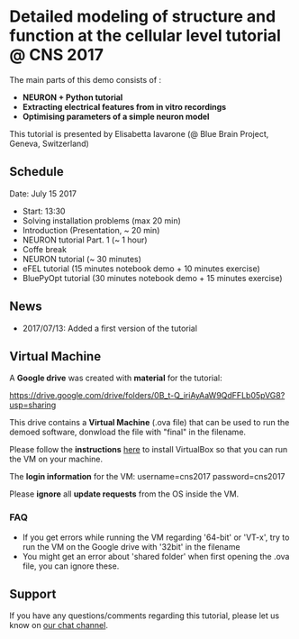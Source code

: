 # Detailed modeling of structure and function at the cellular level tutorial @ CNS 2017

The main parts of this demo consists of :
* **NEURON + Python tutorial**
* **Extracting electrical features from in vitro recordings**
* **Optimising parameters of a simple neuron model**

This tutorial is presented by Elisabetta Iavarone (@ Blue Brain Project, Geneva, Switzerland)

## Schedule

Date: July 15 2017
* Start: 13:30
* Solving installation problems (max 20 min)
* Introduction (Presentation, ~ 20 min)
* NEURON tutorial Part. 1 (~ 1 hour)
* Coffe break
* NEURON tutorial (~ 30 minutes)
* eFEL tutorial (15 minutes notebook demo + 10 minutes exercise)
* BluePyOpt tutorial (30 minutes notebook demo + 15 minutes exercise)


## News

* 2017/07/13: Added a first version of the tutorial

## Virtual Machine

A **Google drive** was created with **material** for the tutorial:

https://drive.google.com/drive/folders/0B_t-Q_iriAyAaW9QdFFLb05pVG8?usp=sharing

This drive contains a **Virtual Machine** (.ova file) that can be used to run the demoed software, donwload the file with "final" in the filename.

Please follow the **instructions** [here](https://github.com/BlueBrain/SimulationTutorials/tree/master/General/Installation) to install VirtualBox so that you can run the VM on your machine.

The **login information** for the VM: username=cns2017 password=cns2017

Please **ignore** all **update requests** from the OS inside the VM.

### FAQ

* If you get errors while running the VM regarding '64-bit' or 'VT-x', try to run the VM on the Google drive with '32bit' in the filename
* You might get an error about 'shared folder' when first opening the .ova file, you can ignore these.

## Support

If you have any questions/comments regarding this tutorial, 
please let us know on [our chat channel](https://gitter.im/BlueBrain/SimulationTutorials).
